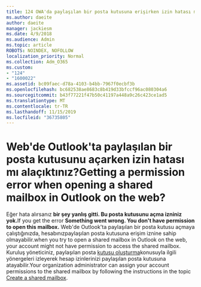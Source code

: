 ```yaml
---
title: 124 OWA'da paylaşılan bir posta kutusuna erişirken izin hatası mı alalıp?
ms.author: daeite
author: daeite
manager: jackiesm
ms.date: 4/9/2018
ms.audience: Admin
ms.topic: article
ROBOTS: NOINDEX, NOFOLLOW
localization_priority: Normal
ms.collection: Adm_O365
ms.custom:
- "124"
- "1600022"
ms.assetid: bc09faec-d78a-4103-b4bb-7967f0ecbf3b
ms.openlocfilehash: bc682538ae8683c8b419d33bfccf96ac080304a6
ms.sourcegitcommit: b43f77221f47b50c41197a448a9c26c423ce1ad5
ms.translationtype: MT
ms.contentlocale: tr-TR
ms.lasthandoff: 11/15/2019
ms.locfileid: "36735805"
---
```

# <a name="getting-a-permission-error-when-opening-a-shared-mailbox-in-outlook-on-the-web"></a><span data-ttu-id="d83d3-102">Web'de Outlook'ta paylaşılan bir posta kutusunu açarken izin hatası mı alaçıktınız?</span><span class="sxs-lookup"><span data-stu-id="d83d3-102">Getting a permission error when opening a shared mailbox in Outlook on the web?</span></span>

<span data-ttu-id="d83d3-103">Eğer hata alırsanız **bir şey yanlış gitti. Bu posta kutusunu açma izniniz yok.**</span><span class="sxs-lookup"><span data-stu-id="d83d3-103">If you get the error **Something went wrong. You don't have permission to open this mailbox.**</span></span> <span data-ttu-id="d83d3-104">Web'de Outlook'ta paylaşılan bir posta kutusu açmaya çalıştığınızda, hesabınızpaylaşılan posta kutusuna erişim iznine sahip olmayabilir.</span><span class="sxs-lookup"><span data-stu-id="d83d3-104">when you try to open a shared mailbox in Outlook on the web, your account might not have permission to access the shared mailbox.</span></span> <span data-ttu-id="d83d3-105">Kuruluş yöneticiniz, paylaşılan posta [kutusu oluşturma](https://docs.microsoft.com/office365/admin/email/create-a-shared-mailbox)konusuyla ilgili yönergeleri izleyerek hesap izinlerinizi paylaşılan posta kutusuna atayabilir.</span><span class="sxs-lookup"><span data-stu-id="d83d3-105">Your organization administrator can assign your account permissions to the shared mailbox by following the instructions in the topic [Create a shared mailbox](https://docs.microsoft.com/office365/admin/email/create-a-shared-mailbox).</span></span>
  